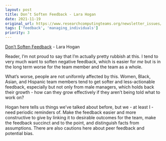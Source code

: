 ```yaml
---
layout: post
title: Don’t Soften Feedback - Lara Hogan
date: 2021-11-19
original_url: https://www.researchcomputingteams.org/newsletter_issues/0101
tags: ['feedback', 'managing_individuals']
priority: 3
---
```


<!-- markdownlint-disable MD033 -->
<!-- markdownlint-disable MD041 -->
<!-- markdownlint-disable MD049 -->

[Don’t Soften Feedback](https://larahogan.me/blog/dont-soften-feedback/) - Lara Hogan

Reader, I’m not proud to say that I’m actually pretty rubbish at this.  I tend to very much want to soften negative feedback, which is easier for *me* but is in the long term worse for the team member and the team as a whole.

What’s worse, people are not uniformly affected by this.  Women, Black, Asian, and Hispanic team members tend to get softer and less-actionable feedback, especially but not only from male managers, which holds back their growth - how can they grow effectively if they aren’t being told what to work on?

Hogan here tells us things we’ve talked about before, but we - at least I - need periodic reminders of.  Make the feedback easier and more constructive to give by linking it to desirable outcomes for the team, make the feedback succinct and to the point, and distinguish facts from assumptions.  There are also cautions here about peer feedback and potential bias.